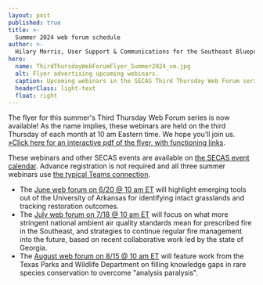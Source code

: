 ```yaml
---
layout: post
published: true
title: >-
  Summer 2024 web forum schedule
author: >-
  Hilary Morris, User Support & Communications for the Southeast Blueprint
hero:
  name: ThirdThursdayWebForumFlyer_Summer2024_sm.jpg
  alt: Flyer advertising upcoming webinars.
  caption: Upcoming webinars in the SECAS Third Thursday Web Forum series.
  headerClass: light-text
  float: right
---
```


The flyer for this summer's Third Thursday Web Forum series is now available! As the name implies, these webinars are held on the third Thursday of each month at 10 am Eastern time. We hope you’ll join us. [»Click here for an interactive pdf of the flyer, with functioning links](https://secassoutheast.org/pdf/ThirdThursdayWebForumFlyer_Summer2024_sm.pdf).

These webinars and other SECAS events are available on [the SECAS event calendar](https://secassoutheast.org/events). Advance registration is not required and all three summer webinars use [the typical Teams connection](https://www.google.com/url?q=https://teams.microsoft.com/l/meetup-join/19%253ameeting_MjliZmYyN2EtOWY1Yi00N2FjLTkyOTYtZWRiNTJkNjAyNGIy%2540thread.v2/0?context%3D%257b%2522Tid%2522%253a%25220693b5ba-4b18-4d7b-9341-f32f400a5494%2522%252c%2522Oid%2522%253a%2522765228b1-d0d0-4438-812e-51cbb57819f1%2522%257d&sa=D&source=calendar&usd=2&usg=AOvVaw1HPw66eLI83GobsUIcDbb4).<!--more-->

- The [June web forum on 6/20 @ 10 am ET](https://calendar.google.com/calendar/event?eid=NjNnaGkydG9nNzZkcjE3cWlkb21qZmlkcnMgc2VjYXNzb3V0aGVhc3RAbQ&ctz=America/New_York) will highlight emerging tools out of the University of Arkansas for identifying intact grasslands and tracking restoration outcomes.
- The [July web forum on 7/18 @ 10 am ET](https://calendar.google.com/calendar/event?eid=MDNwYzVpcDM0ZG05aW81aWE3cDNsbG82ZHAgc2VjYXNzb3V0aGVhc3RAbQ&ctz=America/New_York) will focus on what more stringent national ambient air quality standards mean for prescribed fire in the Southeast, and strategies to continue regular fire management into the future, based on recent collaborative work led by the state of Georgia.
- The [August web forum on 8/15 @ 10 am ET](https://calendar.google.com/calendar/event?eid=MDJlOWR1Z3A4NDNyZHAyM2drZm9lZmk0dHEgc2VjYXNzb3V0aGVhc3RAbQ&ctz=America/New_York) will feature work from the Texas Parks and Wildlife Department on filling knowledge gaps in rare species conservation to overcome "analysis paralysis".
